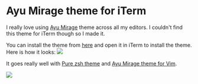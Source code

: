 # Ayu Mirage theme for iTerm
I really love using [Ayu Mirage](https://github.com/dempfi/ayu) theme across all my editors. I couldn't find this theme for iTerm though so I made it.

You can install the theme from [here](https://cdn.rawgit.com/nikitavoloboev/my-mac-os/master/iterm/Ayu%20Mirage.itermcolors) and open it in iTerm to install the theme. Here is how it looks:
![](https://i.imgur.com/KZYHoa9.png)

It goes really well with [Pure zsh theme](https://github.com/sindresorhus/pure) and [Ayu Mirage theme for Vim](https://github.com/ayu-theme/ayu-vim).

![](https://i.imgur.com/3cRnCm3.png)